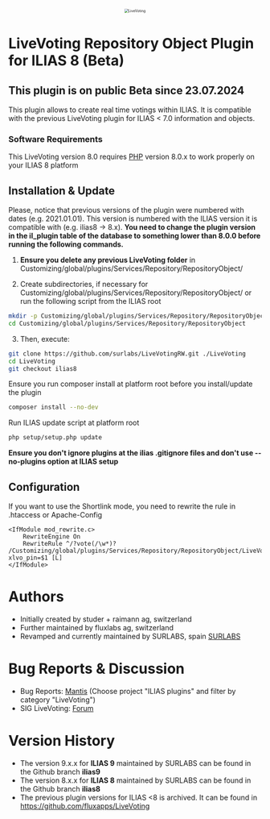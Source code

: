 <div alt style="text-align: center; transform: scale(.5);">
	<picture>
		<source media="(prefers-color-scheme: dark)" srcset="https://github.com/surlabs/LiveVotingRW/blob/ilias8/templates/images/GitBannerLiveVoting.png" />
		<img alt="LiveVoting" src="https://github.com/surlabs/LiveVotingRW/blob/ilias8/templates/images/GitBannerLiveVoting.png" />
	</picture>
</div>

# LiveVoting Repository Object Plugin for ILIAS 8 (Beta)
## **This plugin is on public Beta since 23.07.2024**
This plugin allows to create real time votings within ILIAS.
It is compatible with the previous LiveVoting plugin for ILIAS < 7.0 information and objects.
### Software Requirements
This LiveVoting version 8.0 requires [PHP](https://php.net) version 8.0.x to work properly on your ILIAS 8 platform

## Installation & Update
Please, notice that previous versions of the plugin were numbered with dates (e.g. 2021.01.01). This version is numbered with the ILIAS version it is compatible with (e.g. ilias8 -> 8.x).
**You need to change the plugin version in the il_plugin table of the database to something lower than 8.0.0 before running the following commands.**

1. **Ensure you delete any previous LiveVoting folder** in Customizing/global/plugins/Services/Repository/RepositoryObject/

2. Create subdirectories, if necessary for Customizing/global/plugins/Services/Repository/RepositoryObject/ or run the following script from the ILIAS root

```bash
mkdir -p Customizing/global/plugins/Services/Repository/RepositoryObject
cd Customizing/global/plugins/Services/Repository/RepositoryObject
```

3. Then, execute:

```bash
git clone https://github.com/surlabs/LiveVotingRW.git ./LiveVoting
cd LiveVoting
git checkout ilias8
```

Ensure you run composer install at platform root before you install/update the plugin
```bash
composer install --no-dev
```

Run ILIAS update script at platform root
```bash
php setup/setup.php update
```

**Ensure you don't ignore plugins at the ilias .gitignore files and don't use --no-plugins option at ILIAS setup**

## Configuration
If you want to use the Shortlink mode, you need to rewrite the rule in .htaccess or Apache-Config
```apacheconf
<IfModule mod_rewrite.c>
	RewriteEngine On
	RewriteRule ^/?vote(/\w*)? /Customizing/global/plugins/Services/Repository/RepositoryObject/LiveVoting/pin.php?xlvo_pin=$1 [L]
</IfModule>
```

# Authors
* Initially created by studer + raimann ag, switzerland
* Further maintained by fluxlabs ag, switzerland
* Revamped and currently maintained by SURLABS, spain [SURLABS](https://surlabs.com)

# Bug Reports & Discussion
- Bug Reports: [Mantis](https://www.ilias.de/mantis) (Choose project "ILIAS plugins" and filter by category "LiveVoting")
- SIG LiveVoting: [Forum](https://docu.ilias.de/goto_docu_frm_13535.html)

# Version History
* The version 9.x.x for **ILIAS 9** maintained by SURLABS can be found in the Github branch **ilias9**
* The version 8.x.x for **ILIAS 8** maintained by SURLABS can be found in the Github branch **ilias8**
* The previous plugin versions for ILIAS <8 is archived. It can be found in https://github.com/fluxapps/LiveVoting

